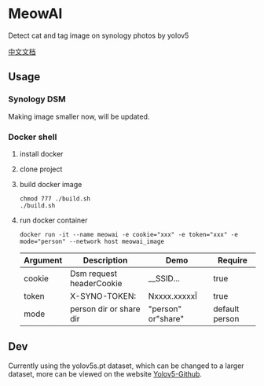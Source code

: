 # MeowAI

Detect cat and tag image on synology photos by yolov5

[中文文档](./README-CN.md)

## Usage

### Synology DSM

Making image smaller now, will be updated.

### Docker shell

1. install docker
2. clone project
3. build docker image

    ```
    chmod 777 ./build.sh
    ./build.sh
    ```

4. run docker container

    ```shell
    docker run -it --name meowai -e cookie="xxx" -e token="xxx" -e mode="person" --network host meowai_image
    ```

    | Argument | Description              | Demo               | Require        |
    | -------- | ------------------------ | ------------------ | -------------- |
    | cookie   | Dsm request headerCookie | __SSID...          | true           |
    | token    | X-SYNO-TOKEN:            | Nxxxx.xxxxxÏ       | true           |
    | mode     | person dir or share dir  | "person" or"share" | default person |
   

## Dev

Currently using the yolov5s.pt dataset, which can be changed to a larger dataset, more can be viewed on the
website [Yolov5-Github](https://github.com/ultralytics/yolov5).


